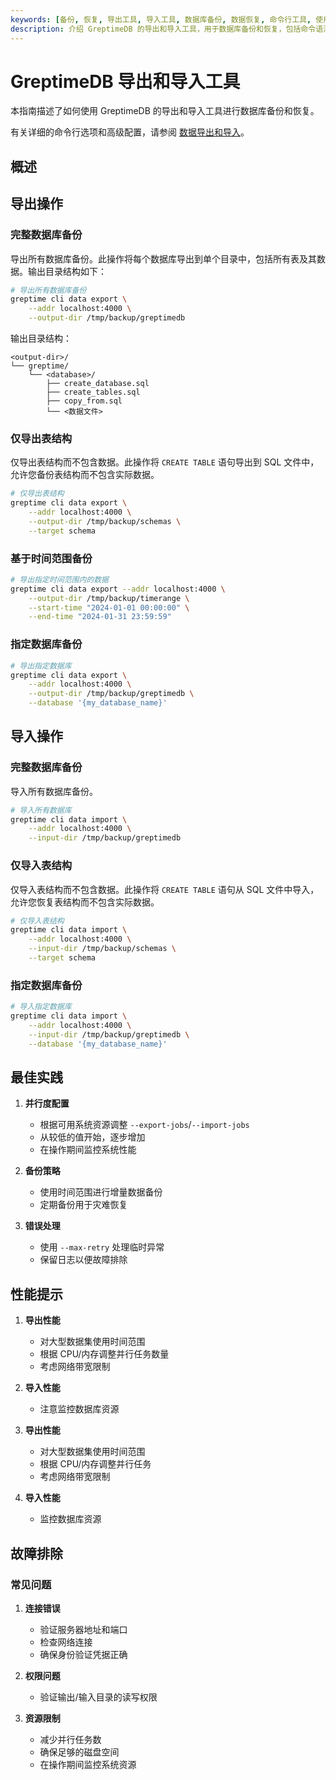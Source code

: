 ```yaml
---
keywords: [备份, 恢复, 导出工具, 导入工具, 数据库备份, 数据恢复, 命令行工具, 使用场景, 最佳实践]
description: 介绍 GreptimeDB 的导出和导入工具，用于数据库备份和恢复，包括命令语法、选项、常见使用场景、最佳实践和故障排除等内容。
---
```


# GreptimeDB 导出和导入工具

本指南描述了如何使用 GreptimeDB 的导出和导入工具进行数据库备份和恢复。

有关详细的命令行选项和高级配置，请参阅 [数据导出和导入](/reference/command-lines/utilities/data.md)。

## 概述

## 导出操作

### 完整数据库备份
导出所有数据库备份。此操作将每个数据库导出到单个目录中，包括所有表及其数据。输出目录结构如下：
```bash
# 导出所有数据库备份
greptime cli data export \
    --addr localhost:4000 \
    --output-dir /tmp/backup/greptimedb
```
输出目录结构：
```
<output-dir>/
└── greptime/
    └── <database>/
        ├── create_database.sql
        ├── create_tables.sql
        ├── copy_from.sql
        └── <数据文件>
```

### 仅导出表结构
仅导出表结构而不包含数据。此操作将 `CREATE TABLE` 语句导出到 SQL 文件中，允许您备份表结构而不包含实际数据。
```bash
# 仅导出表结构
greptime cli data export \
    --addr localhost:4000 \
    --output-dir /tmp/backup/schemas \
    --target schema
```

### 基于时间范围备份
```bash
# 导出指定时间范围内的数据
greptime cli data export --addr localhost:4000 \
    --output-dir /tmp/backup/timerange \
    --start-time "2024-01-01 00:00:00" \
    --end-time "2024-01-31 23:59:59"
```

### 指定数据库备份
```bash
# 导出指定数据库
greptime cli data export \
    --addr localhost:4000 \
    --output-dir /tmp/backup/greptimedb \
    --database '{my_database_name}'
```

## 导入操作

### 完整数据库备份
导入所有数据库备份。
```bash
# 导入所有数据库
greptime cli data import \
    --addr localhost:4000 \
    --input-dir /tmp/backup/greptimedb
```

### 仅导入表结构
仅导入表结构而不包含数据。此操作将 `CREATE TABLE` 语句从 SQL 文件中导入，允许您恢复表结构而不包含实际数据。
```bash
# 仅导入表结构
greptime cli data import \
    --addr localhost:4000 \
    --input-dir /tmp/backup/schemas \
    --target schema
```

### 指定数据库备份
```bash
# 导入指定数据库
greptime cli data import \
    --addr localhost:4000 \
    --input-dir /tmp/backup/greptimedb \
    --database '{my_database_name}'
```

## 最佳实践

1. **并行度配置**
   - 根据可用系统资源调整 `--export-jobs`/`--import-jobs`
   - 从较低的值开始，逐步增加
   - 在操作期间监控系统性能

2. **备份策略**
   - 使用时间范围进行增量数据备份
   - 定期备份用于灾难恢复

3. **错误处理**
   - 使用 `--max-retry` 处理临时异常
   - 保留日志以便故障排除

## 性能提示

1. **导出性能**
   - 对大型数据集使用时间范围
   - 根据 CPU/内存调整并行任务数量
   - 考虑网络带宽限制

2. **导入性能**
   - 注意监控数据库资源

1. **导出性能**
   - 对大型数据集使用时间范围
   - 根据 CPU/内存调整并行任务
   - 考虑网络带宽限制

2. **导入性能**
   - 监控数据库资源

## 故障排除

### 常见问题

1. **连接错误**
   - 验证服务器地址和端口
   - 检查网络连接
   - 确保身份验证凭据正确

2. **权限问题**
   - 验证输出/输入目录的读写权限

3. **资源限制**
   - 减少并行任务数
   - 确保足够的磁盘空间
   - 在操作期间监控系统资源


